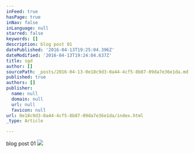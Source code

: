 ```yaml
---
inFeed: true
hasPage: true
inNav: false
inLanguage: null
starred: false
keywords: []
description: blog post 01
datePublished: '2016-04-13T19:25:04.396Z'
dateModified: '2016-04-13T19:24:04.637Z'
title: sgd
author: []
sourcePath: _posts/2016-04-13-0e18c9d3-0a44-4cf5-8b87-09da7e36e1da.md
published: true
authors: []
publisher:
  name: null
  domain: null
  url: null
  favicon: null
url: 0e18c9d3-0a44-4cf5-8b87-09da7e36e1da/index.html
_type: Article

---
```

blog post 01
![](https://s3-us-west-2.amazonaws.com/the-grid-img/p/11ec5bde24d187725b51eee4f7a9a8d1a88d6a36.jpg)
